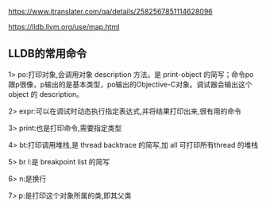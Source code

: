 https://www.itranslater.com/qa/details/2582567851114628096

https://lldb.llvm.org/use/map.html


## LLDB的常用命令
1> po:打印对象,会调用对象 description 方法。是 print-object 的简写；命令po跟p很像，p输出的是基本类型，po输出的Objective-C对象。调试器会输出这个 object 的 description。

2> expr:可以在调试时动态执行指定表达式,并将结果打印出来,很有用的命令

3> print:也是打印命令,需要指定类型

4> bt:打印调用堆栈,是 thread backtrace 的简写,加 all 可打印所有thread 的堆栈

5> br l:是 breakpoint list 的简写

6> n:是换行

7> p:是打印这个对象所属的类,即其父类

